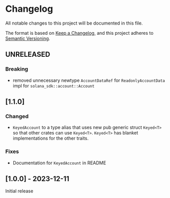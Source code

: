 # Changelog

All notable changes to this project will be documented in this file.

The format is based on [Keep a Changelog](https://keepachangelog.com/en/1.0.0/),
and this project adheres to [Semantic Versioning](https://semver.org/spec/v2.0.0.html).

## UNRELEASED

### Breaking

- removed unnecessary newtype `AccountDataRef` for `ReadonlyAccountData` impl for `solana_sdk::account::Account`

## [1.1.0]

### Changed

- `KeyedAccount` to a type alias that uses new pub generic struct `Keyed<T>` so that other crates can use `Keyed<T>`. `Keyed<T>` has blanket implementations for the other traits.

### Fixes

- Documentation for `KeyedAccount` in README

## [1.0.0] - 2023-12-11

Initial release
